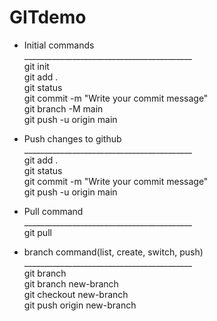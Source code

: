 # GITdemo

* Initial commands <br>
__________________________________________ <br>
git init <br>
git add .  <br>
git status <br>
git commit -m "Write your commit message" <br>
git branch -M main <br>
git push -u origin main <br>

* Push changes to github <br>
__________________________________________ <br>
git add .  <br>
git status <br>
git commit -m "Write your commit message" <br>
git push -u origin main <br>

* Pull command <br>
__________________________________________ <br>
git pull  <br>

* branch command(list, create, switch, push) <br>
__________________________________________ <br>
git branch  <br>
git branch new-branch <br>
git checkout new-branch <br>
git push origin new-branch <br>